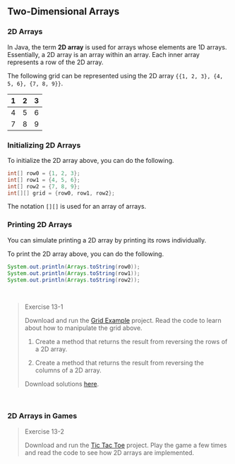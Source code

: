 ## Two-Dimensional Arrays

### 2D Arrays

In Java, the term **2D array** is used for arrays whose elements are 1D arrays. Essentially, a 2D array is an array within an array. Each inner array represents a row of the 2D array.

The following grid can be represented using the 2D array `{{1, 2, 3}, {4, 5, 6}, {7, 8, 9}}`.

| 1 | 2 | 3 |
| --- | --- | --- |
| 4 | 5 | 6 |
| 7 | 8 | 9 |


### Initializing 2D Arrays

To initialize the 2D array above, you can do the following.

```java
int[] row0 = {1, 2, 3};
int[] row1 = {4, 5, 6};
int[] row2 = {7, 8, 9};
int[][] grid = {row0, row1, row2};
```

The notation `[][]` is used for an array of arrays.


### Printing 2D Arrays

You can simulate printing a 2D array by printing its rows individually.

To print the 2D array above, you can do the following.

```java
System.out.println(Arrays.toString(row0));
System.out.println(Arrays.toString(row1));
System.out.println(Arrays.toString(row2));
```
 

> Exercise 13-1
>    
> Download and run the [Grid Example](../Java_Programs/GridExample.zip) project. Read the code to learn about how to manipulate the grid above.
> 
> 1. Create a method that returns the result from reversing the rows of a 2D array.
> 
> 2. Create a method that returns the result from reversing the columns of a 2D array.
> 
> Download solutions [here](../Java_Programs/GridExampleSolution.zip).

 
### 2D Arrays in Games

> Exercise 13-2
> 
> Download and run the [Tic Tac Toe](../Java_Programs/TicTacToe.zip) project. Play the game a few times and read the code to see how 2D arrays are implemented.
